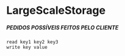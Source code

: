 # LargeScaleStorage

##### PEDIDOS POSSÍVEIS FEITOS PELO CLIENTE
```
read key1 key2 key3
write key value
```
